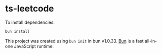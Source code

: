 # ts-leetcode

To install dependencies:

```bash
bun install
```

This project was created using `bun init` in bun v1.0.33. [Bun](https://bun.sh) is a fast all-in-one JavaScript runtime.
